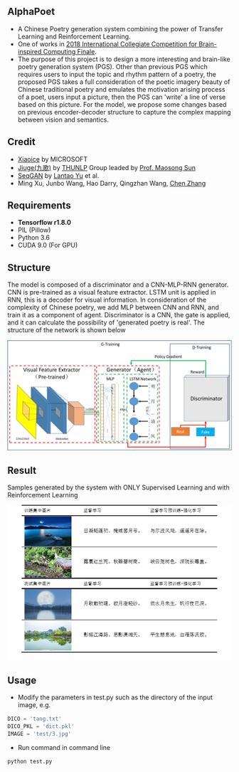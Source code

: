 ## AlphaPoet
- A Chinese Poetry generation system combining the power of Transfer Learning and Reinforcement Learning.
- One of works in [2018 International Collegiate Competition for Brain-inspired Computing Finale](https://contest.cbicr.org/).    
- The purpose of this project is to design a more interesting and brain-like poetry generation system (PGS). Other than previous PGS which requires users to input the topic and rhythm pattern of a poetry, the proposed PGS takes a full consideration of the poetic imagery beauty of Chinese traditional poetry and emulates the motivation arising process of a poet, users input a picture, then the PGS can 'write' a line of verse based on this picture. For the model, we propose some changes based on previous encoder-decoder structure to capture the complex mapping between vision and semantics.

## Credit
- [Xiaoice](https://www.msxiaobing.com/) by MICROSOFT
- [Jiuge(九歌)](https://jiuge.thunlp.cn//) by [THUNLP](nlp.csai.tsinghua.edu.cn/site2/index.php/en
) Group leaded by [Prof. Maosong Sun](http://nlp.csai.tsinghua.edu.cn/site2/index.php/en/people?id=16)
- [SeqGAN](https://github.com/LantaoYu/SeqGAN) by [Lantao Yu](http://lantaoyu.com/) et al.
- Ming Xu, Junbo Wang, Hao Darry, Qingzhan Wang, [Chen Zhang](https://genezc.github.io)

## Requirements
* **Tensorflow r1.8.0**
* PIL (Pillow)
* Python 3.6
* CUDA 9.0 (For GPU)

## Structure
The model is composed of a discriminator and a CNN-MLP-RNN generator. CNN is pre-trained as a visual feature extractor. LSTM unit is applied in RNN, this is a decoder for visual information. In consideration of the complexity of Chinese poetry, we add MLP between CNN and RNN, and train it as a component of agent. Discriminator is a CNN, the gate is applied, and it can calculate the possibility of 'generated poetry is real'. The structure of the network is shown below 

![structure](https://github.com/GeneZC/AlphaPoet/raw/master/img/structure.png)

## Result
Samples generated by the system with ONLY Supervised Learning and with Reinforcement Learning 

![result](https://github.com/GeneZC/AlphaPoet/raw/master/img/result.png)

## Usage
- Modify the parameters in test.py such as the directory of the input image, e.g.
```python
DICO = 'tang.txt'
DICO_PKL = 'dict.pkl'
IMAGE = 'test/3.jpg'
```
- Run command in command line
```bash
python test.py
```
